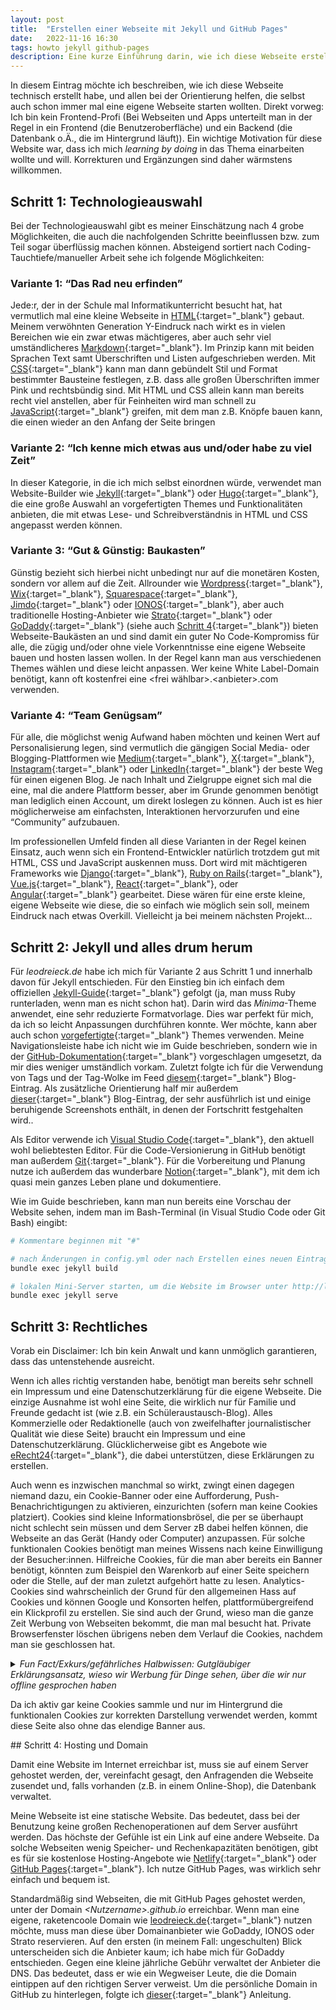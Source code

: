 ```yaml
---
layout: post
title:  "Erstellen einer Webseite mit Jekyll und GitHub Pages"
date:   2022-11-16 16:30
tags: howto jekyll github-pages
description: Eine kurze Einführung darin, wie ich diese Webseite erstellt habe. 
---
```


In diesem Eintrag möchte ich beschreiben, wie ich diese Webseite technisch erstellt habe, und allen bei der Orientierung helfen, die selbst auch schon immer mal eine eigene Webseite starten wollten. Direkt vorweg: Ich bin kein Frontend-Profi (Bei Webseiten und Apps unterteilt man in der Regel in ein Frontend (die Benutzeroberfläche) und ein Backend (die Datenbank o.Ä., die im Hintergrund läuft)). Ein wichtige Motivation für diese Website war, dass ich mich *learning by doing* in das Thema einarbeiten wollte und will. Korrekturen und Ergänzungen sind daher wärmstens willkommen. 
    

## Schritt 1: Technologieauswahl

Bei der Technologieauswahl gibt es meiner Einschätzung nach 4 grobe Möglichkeiten, die auch die nachfolgenden Schritte beeinflussen bzw. zum Teil sogar überflüssig machen können. Absteigend sortiert nach Coding-Tauchtiefe/manueller Arbeit sehe ich folgende Möglichkeiten:

### Variante 1: “Das Rad neu erfinden”

Jede:r, der in der Schule mal Informatikunterricht besucht hat, hat vermutlich mal eine kleine Webseite in [HTML](https://www.w3schools.com/html/){:target="_blank"} gebaut. Meinem verwöhnten Generation Y-Eindruck nach wirkt es in vielen Bereichen wie ein zwar etwas mächtigeres, aber auch sehr viel umständlicheres [Markdown](https://de.wikipedia.org/wiki/Markdown){:target="_blank"}. Im Prinzip kann mit beiden Sprachen Text samt Überschriften und Listen aufgeschrieben werden. Mit [CSS](https://www.w3schools.com/Css/){:target="_blank"} kann man dann gebündelt Stil und Format bestimmter Bausteine festlegen, z.B. dass alle großen Überschriften immer Pink und rechtsbündig sind. Mit HTML und CSS allein kann man bereits recht viel anstellen, aber für Feinheiten wird man schnell zu [JavaScript](https://www.w3schools.com/js/DEFAULT.asp){:target="_blank"} greifen, mit dem man z.B. Knöpfe bauen kann, die einen wieder an den Anfang der Seite bringen

### Variante 2: “Ich kenne mich etwas aus und/oder habe zu viel Zeit”

In dieser Kategorie, in die ich mich selbst einordnen würde, verwendet man Website-Builder wie [Jekyll](https://jekyllrb.com/){:target="_blank"} oder [Hugo](https://gohugo.io/){:target="_blank"}, die eine große Auswahl an vorgefertigten Themes und Funktionalitäten anbieten, die mit etwas Lese- und Schreibverständnis in HTML und CSS angepasst werden können. 

### Variante 3: “Gut & Günstig: Baukasten”

Günstig bezieht sich hierbei nicht unbedingt nur auf die monetären Kosten, sondern vor allem auf die Zeit. Allrounder wie [Wordpress](https://wordpress.com/){:target="_blank"}, [Wix](https://de.wix.com/){:target="_blank"}, [Squarespace](https://de.squarespace.com/){:target="_blank"}, [Jimdo](https://www.jimdo.com/de/){:target="_blank"} oder [IONOS](https://www.ionos.de/){:target="_blank"}, aber auch traditionelle Hosting-Anbieter wie [Strato](https://www.strato.de/){:target="_blank"} oder [GoDaddy](https://www.godaddy.com/){:target="_blank"} (siehe auch [Schritt 4](#schritt-4-hosting-und-domain){:target="_blank"}) bieten Webseite-Baukästen an und sind damit ein guter No Code-Kompromiss für alle, die zügig und/oder ohne viele Vorkenntnisse eine eigene Webseite bauen und hosten lassen wollen. In der Regel kann man aus verschiedenen Themes wählen und diese leicht anpassen. Wer keine White Label-Domain benötigt, kann oft kostenfrei eine \<frei wählbar\>.\<anbieter\>.com verwenden. 

### Variante 4: “Team Genügsam”

Für alle, die möglichst wenig Aufwand haben möchten und keinen Wert auf Personalisierung legen, sind vermutlich die gängigen Social Media- oder Blogging-Plattformen wie [Medium](https://medium.com/){:target="_blank"}, [X](https://twitter.com){:target="_blank"}, [Instagram](https://www.instagram.com/){:target="_blank"} oder [LinkedIn](https://www.linkedin.com/){:target="_blank"} der beste Weg für einen eigenen Blog. Je nach Inhalt und Zielgruppe eignet sich mal die eine, mal die andere Plattform besser, aber im Grunde genommen benötigt man lediglich einen Account, um direkt loslegen zu können. Auch ist es hier möglicherweise am einfachsten, Interaktionen hervorzurufen und eine “Community” aufzubauen.

Im professionellen Umfeld finden all diese Varianten in der Regel keinen Einsatz, auch wenn sich ein Frontend-Entwickler natürlich trotzdem gut mit HTML, CSS und JavaScript auskennen muss. Dort wird mit mächtigeren Frameworks wie [Django](https://www.djangoproject.com/){:target="_blank"}, [Ruby on Rails](https://rubyonrails.org/){:target="_blank"}, [Vue.js](https://vuejs.org/guide/introduction.html){:target="_blank"}, [React](https://reactjs.org/){:target="_blank"}, oder [Angular](https://angular.io/){:target="_blank"} gearbeitet. Diese wären für eine erste kleine, eigene Webseite wie diese, die so einfach wie möglich sein soll, meinem Eindruck nach etwas Overkill. Vielleicht ja bei meinem nächsten Projekt…

## Schritt 2: Jekyll und alles drum herum

Für *leodreieck.de* habe ich mich für Variante 2 aus Schritt 1 und innerhalb davon für Jekyll entschieden. Für den Einstieg bin ich einfach dem offiziellen [Jekyll-Guide](https://jekyllrb.com/docs/step-by-step/01-setup/){:target="_blank"} gefolgt (ja, man muss Ruby runterladen, wenn man es nicht schon hat). Darin wird das *Minima*-Theme anwendet, eine sehr reduzierte Formatvorlage. Dies war perfekt für mich, da ich so leicht Anpassungen durchführen konnte. Wer möchte, kann aber auch schon [vorgefertigte](https://jekyllrb.com/docs/themes/#overriding-theme-defaults){:target="_blank"} Themes verwenden. Meine Navigationsleiste habe ich nicht wie im Guide beschrieben, sondern wie in der [GitHub-Dokumentation](https://github.com/jekyll/minima#customize-navigation-links){:target="_blank"} vorgeschlagen umgesetzt, da mir dies weniger umständlich vorkam. Zuletzt folgte ich für die Verwendung von Tags und der Tag-Wolke im Feed [diesem](http://longqian.me/2017/02/09/github-jekyll-tag/){:target="_blank"} Blog-Eintrag. Als zusätzliche Orientierung half mir außerdem [dieser](https://www.aleksandrhovhannisyan.com/blog/getting-started-with-jekyll-and-github-pages/){:target="_blank"} Blog-Eintrag, der sehr ausführlich ist und einige beruhigende Screenshots enthält, in denen der Fortschritt festgehalten wird..

Als Editor verwende ich [Visual Studio Code](https://code.visualstudio.com/){:target="_blank"}, den aktuell wohl beliebtesten Editor. Für die Code-Versionierung in GitHub benötigt man außerdem [Git](https://git-scm.com/download/win){:target="_blank"}. Für die Vorbereitung und Planung nutze ich außerdem das wunderbare [Notion](https://www.notion.so/product?fredir=1){:target="_blank"}, mit dem ich quasi mein ganzes Leben plane und dokumentiere.

Wie im Guide beschrieben, kann man nun bereits eine Vorschau der Website sehen, indem man im Bash-Terminal (in Visual Studio Code oder Git Bash) eingibt:

```bash
# Kommentare beginnen mit "#"

# nach Änderungen in config.yml oder nach Erstellen eines neuen Eintrags ausführen
bundle exec jekyll build

# lokalen Mini-Server starten, um die Website im Browser unter http://localhost:4000 zu erreichen
bundle exec jekyll serve
```

## Schritt 3: Rechtliches

Vorab ein Disclaimer: Ich bin kein Anwalt und kann unmöglich garantieren, dass das untenstehende ausreicht.

Wenn ich alles richtig verstanden habe, benötigt man bereits sehr schnell ein Impressum und eine Datenschutzerklärung für die eigene Webseite. Die einzige Ausnahme ist wohl eine Seite, die wirklich nur für Familie und Freunde gedacht ist (wie z.B. ein Schüleraustausch-Blog). Alles Kommerzielle oder Redaktionelle (auch von zweifelhafter journalistischer Qualität wie diese Seite) braucht ein Impressum und eine Datenschutzerklärung. Glücklicherweise gibt es Angebote wie [eRecht24](https://www.e-recht24.de/){:target="_blank"}, die dabei unterstützen, diese Erklärungen zu erstellen.

Auch wenn es inzwischen manchmal so wirkt, zwingt einen dagegen niemand dazu, ein Cookie-Banner oder eine Aufforderung, Push-Benachrichtigungen zu aktivieren, einzurichten (sofern man keine Cookies platziert). Cookies sind kleine Informationsbrösel, die per se überhaupt nicht schlecht sein müssen und dem Server zB dabei helfen können, die Webseite an das Gerät (Handy oder Computer) anzupassen. Für solche funktionalen Cookies benötigt man meines Wissens nach keine Einwilligung der Besucher:innen. Hilfreiche Cookies, für die man aber bereits ein Banner benötigt, könnten zum Beispiel den Warenkorb auf einer Seite speichern oder die Stelle, auf der man zuletzt aufgehört hatte zu lesen. Analytics-Cookies sind wahrscheinlich der Grund für den allgemeinen Hass auf Cookies und können Google und Konsorten helfen, plattformübergreifend ein Klickprofil zu erstellen. Sie sind auch der Grund, wieso man die ganze Zeit Werbung von Webseiten bekommt, die man mal besucht hat. Private Browserfenster löschen übrigens neben dem Verlauf die Cookies, nachdem man sie geschlossen hat. 

<details>
<summary> <i> Fun Fact/Exkurs/gefährliches Halbwissen: Gutgläubiger Erklärungsansatz, wieso wir Werbung für Dinge sehen, über die wir nur offline gesprochen haben </i></summary>
<p></p>
<p>
Ihr kennt diesen besonders gruseligen Moment sicher auch: am einen Tag spricht man noch mit guten Freund:innen über einen Urlaub auf Bali (ohne ihn im Internet zu suchen!) und am nächsten Tag sieht man auf einmal Werbung für Flüge nach Bali. Das könnte ebenfalls mit den Cookies zusammenhängen. Anhand der Krümel, die wir mit unseren Klicks im Internet hinterlassen, werden “Profile” von uns angelegt (z.B.: Student, Single, keine Kinder, sportlich, …). Wenn jetzt eine Person mit einem sehr ähnlichen Profil (z.B.: gute Freund:innen) nach einem Urlaub in Bali suchen (weil sie zuvor mit ihrem guten Freund Leo darüber geredet haben und sich für einen Moment aus dem kühlen November wegträumen möchten), kann es für den Algorithmus Sinn ergeben, deren Klicks auch anderen ähnlichen Profilen (z.B.: mir!) vorzuschlagen. Ergänzt werden könnte das Ganze noch vom <a href="https://en.wikipedia.org/wiki/Frequency_illusion" target="_blank">Baader-Meinhoff-Phänomen</a>. Sehr gefährliches Halbwissen, aber ich finde, dass das gemäß <a href="https://de.wikipedia.org/wiki/Ockhams_Rasiermesser" target="_blank">Ockhams Rasiermesser</a> eine ziemlich plausible Erklärung für das Phänomen ist. Exkurs Ende.
</p>
</details>
<p></p>

Da ich aktiv gar keine Cookies sammle und nur im Hintergrund die funktionalen Cookies zur korrekten Darstellung verwendet werden, kommt diese Seite also ohne das elendige Banner aus. 

<a name="schritt-4-hosting-und-domain">
## Schritt 4: Hosting und Domain

Damit eine Website im Internet erreichbar ist, muss sie auf einem Server gehostet werden, der, vereinfacht gesagt, den Anfragenden die Webseite zusendet und, falls vorhanden (z.B. in einem Online-Shop), die Datenbank verwaltet. 

Meine Webseite ist eine statische Website. Das bedeutet, dass bei der Benutzung keine großen Rechenoperationen auf dem Server ausführt werden. Das höchste der Gefühle ist ein Link auf eine andere Webseite. Da solche Webseiten wenig Speicher- und Rechenkapazitäten benötigen, gibt es für sie kostenlose Hosting-Angebote wie [Netlify](https://www.netlify.com/){:target="_blank"} oder [GitHub Pages](https://docs.github.com/en/pages){:target="_blank"}. Ich nutze GitHub Pages, was wirklich sehr einfach und bequem ist.

Standardmäßig sind Webseiten, die mit GitHub Pages gehostet werden, unter der Domain *\<Nutzername\>.github.io* erreichbar. Wenn man eine eigene, raketencoole Domain wie [leodreieck.de](http://leodreieck.de){:target="_blank"} nutzen möchte, muss man diese über Domainanbieter wie GoDaddy, IONOS oder Strato reservieren. Auf den ersten (in meinem Fall: ungeschulten) Blick unterscheiden sich die Anbieter kaum; ich habe mich für GoDaddy entschieden. Gegen eine kleine jährliche Gebühr verwaltet der Anbieter die DNS. Das bedeutet, dass er wie ein Wegweiser Leute, die die Domain eintippen auf den richtigen Server verweist. Um die persönliche Domain in GitHub zu hinterlegen, folgte ich [dieser](https://docs.github.com/en/pages/configuring-a-custom-domain-for-your-github-pages-site/managing-a-custom-domain-for-your-github-pages-site){:target="_blank"} Anleitung.